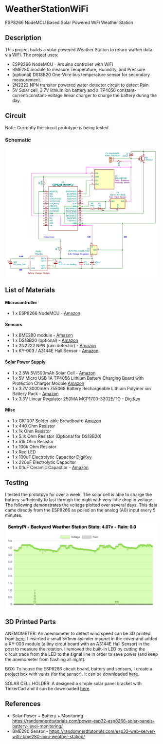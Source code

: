 # WeatherStationWiFi
ESP8266 NodeMCU Based Solar Powered WiFi Weather Station

## Description
This project builds a solar powered Weather Station to return wather data via WiFi.  The project uses:
* ESP8266 NodeMCU - Arduino controller with WiFi
* BME280 module to measure Temperature, Humidity, and Pressure
* (optional) DS18B20 One-Wire bus temperature sensor for secondary measurement.
* 2N2222 NPN transitor powered water detector circuit to detect Rain.  
* 5V Solar cell, 3.7V lithium ion battery and a TP4056 constant-current/constant-voltage linear charger to charge the battery during the day.

## Circuit
Note: Currently the circuit prototype is being tested.

### Schematic
![Circuit Board](schematic.png)

## List of Materials
#### Microcontroller
* 1 x ESP8266 NodeMCU - [Amazon](https://www.amazon.com/gp/product/B07XVKJ36C/ref=ppx_yo_dt_b_search_asin_title?ie=UTF8&psc=1)
#### Sensors
* 1 x BME280 module - [Amazon](https://www.amazon.com/gp/product/B07KYJNFMD/ref=ppx_yo_dt_b_search_asin_title?ie=UTF8&psc=1)
* 1 x DS18B20 (optional) - [Amazon](https://www.amazon.com/gp/product/B00CHEZ250/ref=ppx_yo_dt_b_search_asin_title?ie=UTF8&psc=1)
* 1 x 2N2222 NPN (rain detector) - [Amazon](https://www.amazon.com/McIgIcM-2N2222-Transistor-2N2222A-Through/dp/B06XPWS52G/ref=sxin_0_ac_d_pm?ac_md=1-0-VW5kZXIgJDg%3D-ac_d_pm&cv_ct_cx=2N2222&keywords=2N2222&pd_rd_i=B06XPWS52G&pd_rd_r=61542389-ebe1-4638-9974-cc8e7c05b550&pd_rd_w=6ELkQ&pd_rd_wg=xAkuD&pf_rd_p=516e6e17-ed95-417b-b7a4-ad2c7b9cbae3&pf_rd_r=VYHVP95KF3RKJ8RTAEXP&psc=1&qid=1584941623&s=lawn-garden&sr=1-1-22d05c05-1231-4126-b7c4-3e7a9c0027d0)
* 1 x KY-003 / A3144E Hall Sensor - [Amazon](https://www.amazon.com/gp/product/B085KVV82D/ref=ppx_yo_dt_b_search_asin_title?ie=UTF8&psc=1)
#### Solar Power Supply
* 1 x 2.5W 5V/500mAh Solar Cell - [Amazon](https://www.amazon.com/gp/product/B074TYH68Z/ref=ppx_yo_dt_b_search_asin_title?ie=UTF8&psc=1)
* 1 x 5V Micro USB 1A TP4056 Lithium Battery Charging Board with Protection Charger Module [Amazon](https://www.amazon.com/gp/product/B06XCXPY86/ref=ppx_yo_dt_b_search_asin_title?ie=UTF8&psc=1)
* 1 x 3.7V 3000mAh 755068 Battery Rechargeable Lithium Polymer ion Battery Pack - [Amazon](https://www.amazon.com/gp/product/B07TTD445R/ref=ppx_yo_dt_b_search_asin_title?ie=UTF8&psc=1)
* 1 x 3.3V Linear Regulator 250MA MCP1700-3302E/TO - [DigiKey](https://www.digikey.com/product-detail/en/microchip-technology/MCP1700-3302E-TO/MCP1700-3302E-TO-ND/652680)
#### Misc
* 1 x GK1007 Solder-able Breadboard [Amazon](https://www.amazon.com/gp/product/B071R3BFNL/ref=ppx_yo_dt_b_search_asin_title?ie=UTF8&psc=1)
* 1 x 440 Ohm Resistor
* 1 x 1k Ohm Resistor
* 1 x 5.1k Ohm Resistor (Optional for DS18B20)
* 1 x 51k Ohm Resistor
* 1 x 100k Ohm Resistor
* 1 x Red LED
* 1 x 100uF Electrolytic Capacitor [DigiKey](https://www.digikey.com/product-detail/en/panasonic-electronic-components/ECA-1CM101I/P10408TB-ND/268493)
* 1 x 220uF Electrolytic Capacitor
* 1 x 0.1uF Ceramic Capactior - [Amazon](https://www.amazon.com/Almencla-100Pcs-Ceramic-Capacitor-Electronic/dp/B07LD9T497)

## Testing
I tested the prototpye for over a week. The solar cell is able to charge the battery sufficiently to last through the night with very little drop in voltage. The following demonstrates the voltage plotted over several days. This data came directly from the ESP8266 as polled on the analog (A0) input every 5 minutes.

![Voltage over Time](voltage.png)

## 3D Printed Parts
ANEMOMETER: An anemometer to detect wind speed can be 3D printed from [here](https://www.thingiverse.com/thing:2559929).  I inserted a small 5x1mm cylinder magnet in the cover and added a KY-003 module (a tiny circut board with an A3144E Hall Sensor) in the post to measure the rotation. I removed the built-in LED by cutting the circuit trace from the LED to the signal line in order to save power (and keep the anemometer from flashing all night).

BOX: To house the ESP8266 circuit board, battery and sensors, I create a project box with vents (for the sensor). It can be downloaded [here](https://www.thingiverse.com/thing:4279283).

SOLAR CELL HOLDER: A designed a simple solar panel bracket with TinkerCad and it can be downloaded [here](https://www.thingiverse.com/thing:4279272).


## References
* Solar Power + Battery + Monitoring - https://randomnerdtutorials.com/power-esp32-esp8266-solar-panels-battery-level-monitoring/
* BME280 Sensor - https://randomnerdtutorials.com/esp32-web-server-with-bme280-mini-weather-station/ 

